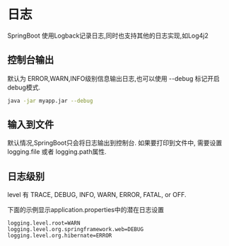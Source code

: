 # 日志

SpringBoot 使用Logback记录日志,同时也支持其他的日志实现,如Log4j2

## 控制台输出

默认为 ERROR,WARN,INFO级别信息输出日志,也可以使用 --debug 标记开启debug模式.

```bash
java -jar myapp.jar --debug
```

## 输入到文件

默认情况,SpringBoot只会将日志输出到控制台. 如果要打印到文件中, 需要设置logging.file 或者 logging.path属性.

## 日志级别

level 有 TRACE, DEBUG, INFO, WARN, ERROR, FATAL, or OFF.

下面的示例显示application.properties中的潜在日志设置

```properties
logging.level.root=WARN
logging.level.org.springframework.web=DEBUG
logging.level.org.hibernate=ERROR
```

